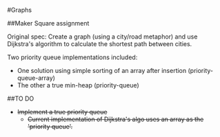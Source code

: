 #Graphs

##Maker Square assignment

Original spec: Create a graph (using a city/road metaphor) and use Dijkstra's algorithm to calculate the shortest path between cities.

Two priority queue implementations included:
  - One solution using simple sorting of an array after insertion (priority-queue-array)
  - The other a true min-heap (priority-queue)

##TO DO
  - ~~Implement a true priority queue~~
    - ~~Current implementation of Dijkstra's algo uses an array as the 'priority queue'.~~